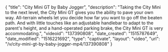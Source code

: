 {
    "title": "City Mini GT by Baby Jogger",
    "description": "Taking the City Mini to the next level, the City Mini GT gives you the ability to pave your own way. All-terrain wheels let you decide how far you want to go off the beaten path. And with little touches like an adjustable handlebar to adapt to the parent's height, and a hand-operated parking brake, the City Mini GT is very accommodating.",
    "videoid": "137390808",
    "date_created": "1515787649",
    "date_modified": "1516221692",
    "type": "captivate",
    "layout": "video",
    "url": "\/v\/city-mini-gt-by-baby-jogger-mp4\/137390808"
}